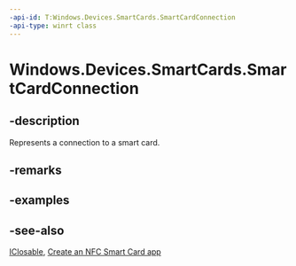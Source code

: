 ----api-id: T:Windows.Devices.SmartCards.SmartCardConnection
-api-type: winrt class
---<!-- Class syntax.public class SmartCardConnection : Windows.Devices.SmartCards.ISmartCardConnection, Windows.Foundation.IClosable--># Windows.Devices.SmartCards.SmartCardConnection## -descriptionRepresents a connection to a smart card.## -remarks## -examples## -see-also[IClosable](../windows.foundation/iclosable.md), [Create an NFC Smart Card app](http://msdn.microsoft.com/library/26834a51-512b-485b-84c8-abf713787588)